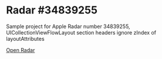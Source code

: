 # Radar #34839255
Sample project for Apple Radar number 34839255, UICollectionViewFlowLayout section headers ignore zIndex of layoutAttributes

[Open Radar](https://openradar.appspot.com/radar?id=4930757596282880)